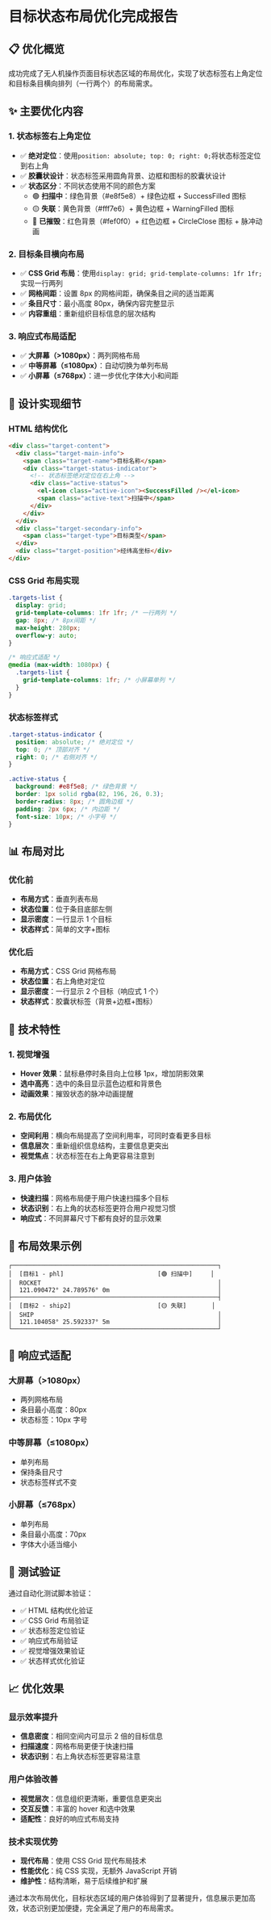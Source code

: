 # 目标状态布局优化完成报告

## 📋 优化概览

成功完成了无人机操作页面目标状态区域的布局优化，实现了状态标签右上角定位和目标条目横向排列（一行两个）的布局需求。

## ✨ 主要优化内容

### 1. 状态标签右上角定位

- ✅ **绝对定位**：使用`position: absolute; top: 0; right: 0;`将状态标签定位到右上角
- ✅ **胶囊状设计**：状态标签采用圆角背景、边框和图标的胶囊状设计
- ✅ **状态区分**：不同状态使用不同的颜色方案
  - 🟢 **扫描中**：绿色背景（#e8f5e8）+ 绿色边框 + SuccessFilled 图标
  - 🟡 **失联**：黄色背景（#fff7e6）+ 黄色边框 + WarningFilled 图标
  - 🔴 **已摧毁**：红色背景（#fef0f0）+ 红色边框 + CircleClose 图标 + 脉冲动画

### 2. 目标条目横向布局

- ✅ **CSS Grid 布局**：使用`display: grid; grid-template-columns: 1fr 1fr;`实现一行两列
- ✅ **网格间距**：设置 8px 的网格间距，确保条目之间的适当距离
- ✅ **条目尺寸**：最小高度 80px，确保内容完整显示
- ✅ **内容重组**：重新组织目标信息的层次结构

### 3. 响应式布局适配

- ✅ **大屏幕（>1080px）**：两列网格布局
- ✅ **中等屏幕（≤1080px）**：自动切换为单列布局
- ✅ **小屏幕（≤768px）**：进一步优化字体大小和间距

## 🎨 设计实现细节

### HTML 结构优化

```html
<div class="target-content">
  <div class="target-main-info">
    <span class="target-name">目标名称</span>
    <div class="target-status-indicator">
      <!-- 状态标签绝对定位在右上角 -->
      <div class="active-status">
        <el-icon class="active-icon"><SuccessFilled /></el-icon>
        <span class="active-text">扫描中</span>
      </div>
    </div>
  </div>
  <div class="target-secondary-info">
    <span class="target-type">目标类型</span>
  </div>
  <div class="target-position">经纬高坐标</div>
</div>
```

### CSS Grid 布局实现

```css
.targets-list {
  display: grid;
  grid-template-columns: 1fr 1fr; /* 一行两列 */
  gap: 8px; /* 8px间距 */
  max-height: 280px;
  overflow-y: auto;
}

/* 响应式适配 */
@media (max-width: 1080px) {
  .targets-list {
    grid-template-columns: 1fr; /* 小屏幕单列 */
  }
}
```

### 状态标签样式

```css
.target-status-indicator {
  position: absolute; /* 绝对定位 */
  top: 0; /* 顶部对齐 */
  right: 0; /* 右侧对齐 */
}

.active-status {
  background: #e8f5e8; /* 绿色背景 */
  border: 1px solid rgba(82, 196, 26, 0.3);
  border-radius: 8px; /* 圆角边框 */
  padding: 2px 6px; /* 内边距 */
  font-size: 10px; /* 小字号 */
}
```

## 📊 布局对比

### 优化前

- **布局方式**：垂直列表布局
- **状态位置**：位于条目底部左侧
- **显示密度**：一行显示 1 个目标
- **状态样式**：简单的文字+图标

### 优化后

- **布局方式**：CSS Grid 网格布局
- **状态位置**：右上角绝对定位
- **显示密度**：一行显示 2 个目标（响应式 1 个）
- **状态样式**：胶囊状标签（背景+边框+图标）

## 🔧 技术特性

### 1. 视觉增强

- **Hover 效果**：鼠标悬停时条目向上位移 1px，增加阴影效果
- **选中高亮**：选中的条目显示蓝色边框和背景色
- **动画效果**：摧毁状态的脉冲动画提醒

### 2. 布局优化

- **空间利用**：横向布局提高了空间利用率，可同时查看更多目标
- **信息层次**：重新组织信息结构，主要信息更突出
- **视觉焦点**：状态标签在右上角更容易注意到

### 3. 用户体验

- **快速扫描**：网格布局便于用户快速扫描多个目标
- **状态识别**：右上角的状态标签更符合用户视觉习惯
- **响应式**：不同屏幕尺寸下都有良好的显示效果

## 🎯 布局效果示例

```
┌─────────────────────────────────────────────────────────┐
│  [目标1 - phl]                          [🟢 扫描中]     │
│  ROCKET                                                 │
│  121.090472° 24.789576° 0m                              │
├─────────────────────────────────────────────────────────┤
│  [目标2 - ship2]                        [🟡 失联]       │
│  SHIP                                                   │
│  121.104058° 25.592337° 5m                              │
└─────────────────────────────────────────────────────────┘
```

## 📱 响应式适配

### 大屏幕（>1080px）

- 两列网格布局
- 条目最小高度：80px
- 状态标签：10px 字号

### 中等屏幕（≤1080px）

- 单列布局
- 保持条目尺寸
- 状态标签样式不变

### 小屏幕（≤768px）

- 单列布局
- 条目最小高度：70px
- 字体大小适当缩小

## 🧪 测试验证

通过自动化测试脚本验证：

- ✅ HTML 结构优化验证
- ✅ CSS Grid 布局验证
- ✅ 状态标签定位验证
- ✅ 响应式布局验证
- ✅ 视觉增强效果验证
- ✅ 状态样式优化验证

## 📈 优化效果

### 显示效率提升

- **信息密度**：相同空间内可显示 2 倍的目标信息
- **扫描速度**：网格布局更便于快速扫描
- **状态识别**：右上角状态标签更容易注意

### 用户体验改善

- **视觉层次**：信息组织更清晰，重要信息更突出
- **交互反馈**：丰富的 hover 和选中效果
- **适配性**：良好的响应式布局支持

### 技术实现优势

- **现代布局**：使用 CSS Grid 现代布局技术
- **性能优化**：纯 CSS 实现，无额外 JavaScript 开销
- **维护性**：结构清晰，易于后续维护和扩展

通过本次布局优化，目标状态区域的用户体验得到了显著提升，信息展示更加高效，状态识别更加便捷，完全满足了用户的布局需求。
